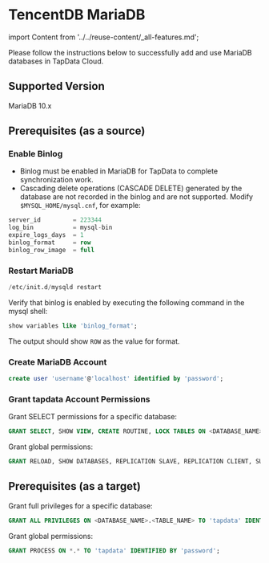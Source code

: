 # TencentDB MariaDB

import Content from '../../reuse-content/_all-features.md';

<Content />

Please follow the instructions below to successfully add and use MariaDB databases in TapData Cloud.

## Supported Version

MariaDB 10.x

## Prerequisites (as a source)

### Enable Binlog

- Binlog must be enabled in MariaDB for TapData to complete synchronization work.
- Cascading delete operations (CASCADE DELETE) generated by the database are not recorded in the binlog and are not supported. Modify `$MYSQL_HOME/mysql.cnf`, for example:

```sql
server_id         = 223344
log_bin           = mysql-bin
expire_logs_days  = 1
binlog_format     = row
binlog_row_image  = full
```

### Restart MariaDB

```sql
/etc/init.d/mysqld restart
```

Verify that binlog is enabled by executing the following command in the mysql shell:

```sql
show variables like 'binlog_format';
```

The output should show `ROW` as the value for format.

### **Create MariaDB Account**

```sql
create user 'username'@'localhost' identified by 'password';
```

### Grant tapdata Account Permissions

Grant SELECT permissions for a specific database:

```sql
GRANT SELECT, SHOW VIEW, CREATE ROUTINE, LOCK TABLES ON <DATABASE_NAME>.<TABLE_NAME> TO 'tapdata' IDENTIFIED BY 'password';
```

Grant global permissions:

```sql
GRANT RELOAD, SHOW DATABASES, REPLICATION SLAVE, REPLICATION CLIENT, SUPER ON *.* TO 'tapdata' IDENTIFIED BY 'password';
```

## Prerequisites (as a target)

Grant full privileges for a specific database:

```sql
GRANT ALL PRIVILEGES ON <DATABASE_NAME>.<TABLE_NAME> TO 'tapdata' IDENTIFIED BY 'password';
```

Grant global permissions:

```sql
GRANT PROCESS ON *.* TO 'tapdata' IDENTIFIED BY 'password';
```